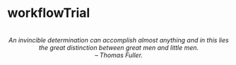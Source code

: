 # workflowTrial
<!-- QUOTE:START -->
<p align="center"><br><i>An invincible determination can accomplish almost anything and in this lies the great distinction between great men and little men.</i><br><i>– Thomas Fuller.</i><br></p>
<!-- QUOTE:END -->

